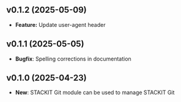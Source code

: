 ## v0.1.2 (2025-05-09)
- **Feature:** Update user-agent header

## v0.1.1 (2025-05-05)
- **Bugfix**: Spelling corrections in documentation

## v0.1.0 (2025-04-23)

- **New**: STACKIT Git module can be used to manage STACKIT Git
